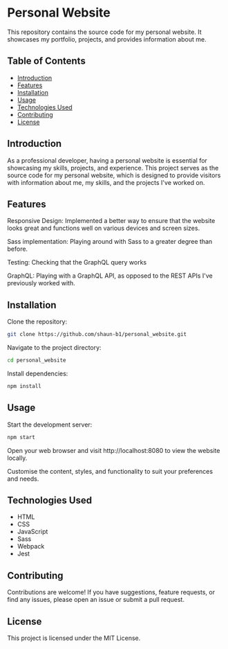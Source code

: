 # Personal Website

This repository contains the source code for my personal website. It showcases my portfolio, projects, and provides information about me.

## Table of Contents

- [Introduction](#introduction)
- [Features](#features)
- [Installation](#installation)
- [Usage](#usage)
- [Technologies Used](##technologies-used)
- [Contributing](#contributing)
- [License](#license)

## Introduction

As a professional developer, having a personal website is essential for showcasing my skills, projects, and experience. This project serves as the source code for my personal website, which is designed to provide visitors with information about me, my skills, and the projects I've worked on.

## Features

Responsive Design: Implemented a better way to ensure that the website looks great and functions well on various devices and screen sizes.

Sass implementation: Playing around with Sass to a greater degree than before.

Testing: Checking that the GraphQL query works

GraphQL: Playing with a GraphQL API, as opposed to the REST APIs I've previously worked with.

## Installation

Clone the repository:

```bash
git clone https://github.com/shaun-b1/personal_website.git
```

Navigate to the project directory:

```bash
cd personal_website
```

Install dependencies:

```bash
npm install
```

## Usage

Start the development server:

```bash
npm start
```

Open your web browser and visit http://localhost:8080 to view the website locally.

Customise the content, styles, and functionality to suit your preferences and needs.

## Technologies Used

- HTML
- CSS
- JavaScript
- Sass
- Webpack
- Jest

## Contributing

Contributions are welcome! If you have suggestions, feature requests, or find any issues, please open an issue or submit a pull request.

## License

This project is licensed under the MIT License.
